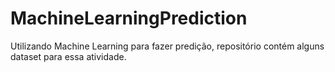 # MachineLearningPrediction
Utilizando Machine Learning para fazer predição, repositório contém alguns dataset para essa atividade.
